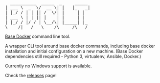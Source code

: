 <pre>
  __________  _____  _     _____ 
| ___ \  _  \/  __ \| |   |_   _|
| |_/ / | | || /  \/| |     | |  
| ___ \ | | || |    | |     | |  
| |_/ / |/ / | \__/\| |_____| |_ 
\____/|___/   \____/\_____/\___/  
</pre>

[Base Docker](https://github.com/mikejw/base-docker) command line tool.

A wrapper CLI tool around base docker commands, including base docker installation
and initial configuration on a new machine.  (Base Docker dependencies still required - Python 3, virtualenv, Ansible, Docker.)

Currently no Windows support is available.

Check the [releases](https://github.com/mikejw/bdcli/releases) page!
